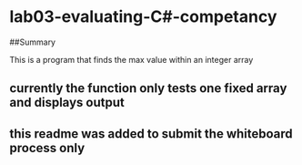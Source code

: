 # lab03-evaluating-C#-competancy

##Summary

This is a program that finds the max value within an integer array

## currently the function only tests one fixed array and displays output

## this readme was added to submit the whiteboard process only

